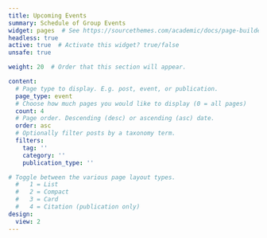 ```yaml
---
title: Upcoming Events
summary: Schedule of Group Events
widget: pages  # See https://sourcethemes.com/academic/docs/page-builder/
headless: true
active: true  # Activate this widget? true/false
unsafe: true

weight: 20  # Order that this section will appear.

content:
  # Page type to display. E.g. post, event, or publication.
  page_type: event
  # Choose how much pages you would like to display (0 = all pages)
  count: 4
  # Page order. Descending (desc) or ascending (asc) date.
  order: asc
  # Optionally filter posts by a taxonomy term.
  filters:
    tag: ''
    category: ''
    publication_type: ''

# Toggle between the various page layout types.
  #   1 = List
  #   2 = Compact
  #   3 = Card
  #   4 = Citation (publication only)
design:
  view: 2
---
```

